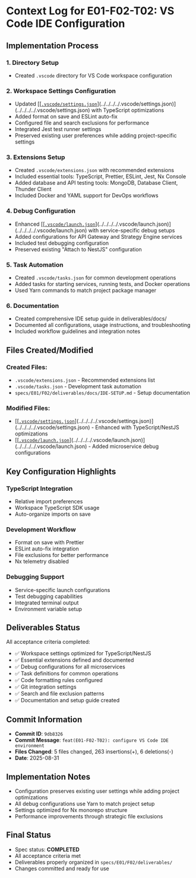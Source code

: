 # Context Log for E01-F02-T02: VS Code IDE Configuration

## Implementation Process

### 1. Directory Setup

- Created `.vscode` directory for VS Code workspace configuration

### 2. Workspace Settings Configuration

- Updated [[[`.vscode/settings.json`](../../../../.vscode/settings.json)](../../../../.vscode/settings.json)](../../../../.vscode/settings.json) with TypeScript optimizations
- Added format on save and ESLint auto-fix
- Configured file and search exclusions for performance
- Integrated Jest test runner settings
- Preserved existing user preferences while adding project-specific settings

### 3. Extensions Setup

- Created `.vscode/extensions.json` with recommended extensions
- Included essential tools: TypeScript, Prettier, ESLint, Jest, Nx Console
- Added database and API testing tools: MongoDB, Database Client, Thunder Client
- Included Docker and YAML support for DevOps workflows

### 4. Debug Configuration

- Enhanced [[[`.vscode/launch.json`](../../../../.vscode/launch.json)](../../../../.vscode/launch.json)](../../../../.vscode/launch.json) with service-specific debug setups
- Added configurations for API Gateway and Strategy Engine services
- Included test debugging configuration
- Preserved existing "Attach to NestJS" configuration

### 5. Task Automation

- Created `.vscode/tasks.json` for common development operations
- Added tasks for starting services, running tests, and Docker operations
- Used Yarn commands to match project package manager

### 6. Documentation

- Created comprehensive IDE setup guide in deliverables/docs/
- Documented all configurations, usage instructions, and troubleshooting
- Included workflow guidelines and integration notes

## Files Created/Modified

### Created Files:

- `.vscode/extensions.json` - Recommended extensions list
- `.vscode/tasks.json` - Development task automation
- `specs/E01/F02/deliverables/docs/IDE-SETUP.md` - Setup documentation

### Modified Files:

- [[[`.vscode/settings.json`](../../../../.vscode/settings.json)](../../../../.vscode/settings.json)](../../../../.vscode/settings.json) - Enhanced with TypeScript/NestJS optimizations
- [[[`.vscode/launch.json`](../../../../.vscode/launch.json)](../../../../.vscode/launch.json)](../../../../.vscode/launch.json) - Added microservice debug configurations

## Key Configuration Highlights

### TypeScript Integration

- Relative import preferences
- Workspace TypeScript SDK usage
- Auto-organize imports on save

### Development Workflow

- Format on save with Prettier
- ESLint auto-fix integration
- File exclusions for better performance
- Nx telemetry disabled

### Debugging Support

- Service-specific launch configurations
- Test debugging capabilities
- Integrated terminal output
- Environment variable setup

## Deliverables Status

All acceptance criteria completed:

- ✅ Workspace settings optimized for TypeScript/NestJS
- ✅ Essential extensions defined and documented
- ✅ Debug configurations for all microservices
- ✅ Task definitions for common operations
- ✅ Code formatting rules configured
- ✅ Git integration settings
- ✅ Search and file exclusion patterns
- ✅ Documentation and setup guide created

## Commit Information

- **Commit ID**: `9db8326`
- **Commit Message**: `feat(E01-F02-T02): configure VS Code IDE environment`
- **Files Changed**: 5 files changed, 263 insertions(+), 6 deletions(-)
- **Date**: 2025-08-31

## Implementation Notes

- Configuration preserves existing user settings while adding project optimizations
- All debug configurations use Yarn to match project setup
- Settings optimized for Nx monorepo structure
- Performance improvements through strategic file exclusions

## Final Status

- Spec status: **COMPLETED**
- All acceptance criteria met
- Deliverables properly organized in `specs/E01/F02/deliverables/`
- Changes committed and ready for use
